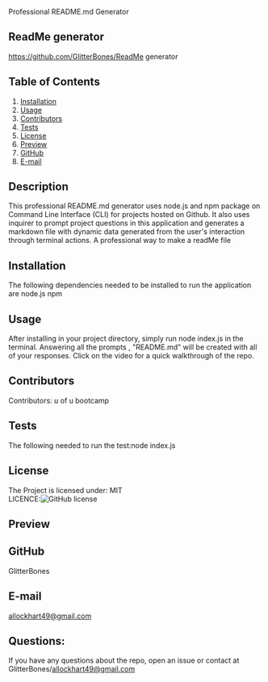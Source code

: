 
  Professional README.md Generator
  ## ReadMe generator
   https://github.com/GlitterBones/ReadMe generator
  ## Table of Contents
  1. [Installation](#Installation)
  2. [Usage](#usage)  
  3. [Contributors](#Contributors)
  4. [Tests](#Tests)
  5. [License](#License)
  6. [Preview](#Preview)
  7. [GitHub](#GitHub)
  8. [E-mail](#E-mail)
  ## Description
  This professional README.md generator uses node.js and npm package on Command Line Interface (CLI) for projects hosted on Github. 
  It also uses inquirer to prompt project questions in this application and generates a markdown file with dynamic data generated 
  from the user's interaction through terminal actions.
  A professional way to make a readMe file  
  ## Installation
  The following dependencies needed to be installed to run the application are node.js npm 
  ## Usage
  After installing in your project directory, simply run node index.js in the terminal.
  Answering all the prompts , "README.md" will be created with all of your responses.
  Click on the video for a quick walkthrough of the repo.
  
  ## Contributors
  Contributors: u of u bootcamp
  ## Tests
  The following needed to run the test:node index.js
  ## License
  The Project is licensed under: MIT  
  LICENCE:![GitHub license](https://img.shields.io/badge/License-MIT-yellow.svg)
  ## Preview
  ## GitHub
  GlitterBones
  ## E-mail
  allockhart49@gmail.com
  ## Questions:
  If you have any questions about the repo, open an issue or contact at GlitterBones/allockhart49@gmail.com

 